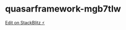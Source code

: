 # quasarframework-mgb7tlw

[Edit on StackBlitz ⚡️](https://stackblitz.com/edit/quasarframework-5lg3sv)